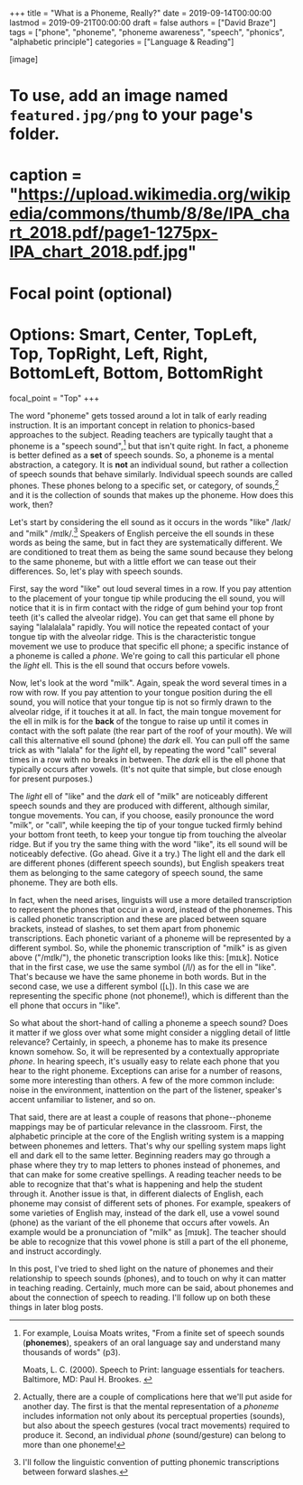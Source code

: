 +++
title = "What is a Phoneme, Really?"
date = 2019-09-14T00:00:00
lastmod = 2019-09-21T00:00:00
draft = false
authors = ["David Braze"]
tags = ["phone", "phoneme", "phoneme awareness", "speech", "phonics", "alphabetic principle"]
categories = ["Language & Reading"]

[image]
  # To use, add an image named `featured.jpg/png` to your page's folder.
  # caption = "https://upload.wikimedia.org/wikipedia/commons/thumb/8/8e/IPA_chart_2018.pdf/page1-1275px-IPA_chart_2018.pdf.jpg"
  # Focal point (optional)
  # Options: Smart, Center, TopLeft, Top, TopRight, Left, Right, BottomLeft, Bottom, BottomRight
  focal_point = "Top"
+++



The word "phoneme" gets tossed around a lot in talk of early reading
instruction. It is an important concept in relation to phonics-based
approaches to the subject. Reading teachers are typically taught that
a phoneme is a "speech sound",[^1] but that isn't quite right. In
fact, a phoneme is better defined as a **set** of speech sounds. So, a
phoneme is a mental abstraction, a category. It is **not** an
individual sound, but rather a collection of speech sounds that behave
similarly. Individual speech sounds are called phones. These phones
belong to a specific set, or category, of sounds,[^2] and it is the
collection of sounds that makes up the phoneme. How does this work,
then?

Let's start by considering the ell sound as it occurs in the words
"like" /la&#x026A;k/ and "milk" /m&#x026A;lk/.[^3] Speakers of English
perceive the ell sounds in these words as being the same, but in fact
they are systematically different. We are conditioned to treat them as
being the same sound because they belong to the same phoneme, but with
a little effort we can tease out their differences. So, let's play
with speech sounds.

First, say the word "like" out loud several times in a row. If you pay
attention to the placement of your tongue tip while producing the ell
sound, you will notice that it is in firm contact with the ridge of
gum behind your top front teeth (it's called the alveolar ridge). You
can get that same ell phone by saying "lalalalala" rapidly. You will
notice the repeated contact of your tongue tip with the alveolar
ridge. This is the characteristic tongue movement we use to produce
that specific ell phone; a specific instance of a phoneme is called a
*phone*. We're going to call this particular ell phone the *light*
ell. This is the ell sound that occurs before vowels.

Now, let's look at the word "milk". Again, speak the word several
times in a row with row. If you pay attention to your tongue position
during the ell sound, you will notice that your tongue tip is not so
firmly drawn to the alveolar ridge, if it touches it at all. In fact,
the main tongue movement for the ell in milk is for the **back** of
the tongue to raise up until it comes in contact with the soft palate
(the rear part of the roof of your mouth). We will call this
alternative ell sound (phone) the *dark* ell. You can pull off the
same trick as with "lalala" for the *light* ell, by repeating the word
"call" several times in a row with no breaks in between. The *dark*
ell is the ell phone that typically occurs after vowels. (It's not
quite that simple, but close enough for present purposes.)

The *light* ell of "like" and the *dark* ell of "milk" are noticeably
different speech sounds and they are produced with different, although
similar, tongue movements. You can, if you choose, easily pronounce
the word "milk", or "call", while keeping the tip of your tongue
tucked firmly behind your bottom front teeth, to keep your tongue tip
from touching the alveolar ridge. But if you try the same thing with
the word "like", its ell sound will be noticeably defective. (Go
ahead. Give it a try.) The light ell and the dark ell are different
phones (different speech sounds), but English speakers treat them as
belonging to the same category of speech sound, the same
phoneme. They are both ells.

In fact, when the need arises, linguists will use a more detailed
transcription to represent the phones that occur in a word, instead of
the phonemes. This is called phonetic transcription and these are
placed between square brackets, instead of slashes, to set them apart
from phonemic transcriptions. Each phonetic variant of a phoneme will
be represented by a different symbol. So, while the phonemic
transcription of "milk" is as given above ("/m&#x026A;lk/"), the
phonetic transcription looks like this: [m&#x026A;&#x29F;k]. Notice
that in the first case, we use the same symbol (/l/) as for the ell in
"like".  That's because we have the same phoneme in both words. But in
the second case, we use a different symbol ([&#x29F;]). In this case
we are representing the specific phone (not phoneme!), which is
different than the ell phone that occurs in "like".

So what about the short-hand of calling a phoneme a speech sound? Does
it matter if we gloss over what some might consider a niggling detail
of little relevance? Certainly, in speech, a phoneme has to make its
presence known somehow. So, it will be represented by a contextually
appropriate *phone*. In hearing speech, it's usually easy to relate
each phone that you hear to the right phoneme. Exceptions can arise
for a number of reasons, some more interesting than others. A few of
the more common include: noise in the environment, inattention on the
part of the listener, speaker's accent unfamiliar to listener, and so
on.

That said, there are at least a couple of reasons that phone--phoneme
mappings may be of particular relevance in the classroom. First, the
alphabetic principle at the core of the English writing system is a
mapping between phonemes and letters. That's why our spelling system
maps light ell and dark ell to the same letter. Beginning readers may
go through a phase where they try to map letters to phones instead of
phonemes, and that can make for some creative spellings. A reading
teacher needs to be able to recognize that that's what is happening
and help the student through it. Another issue is that, in different
dialects of English, each phoneme may consist of different sets of
phones. For example, speakers of some varieties of English may,
instead of the dark ell, use a vowel sound (phone) as the variant of
the ell phoneme that occurs after vowels. An example would be a
pronunciation of "milk" as [m&#x026A;&#x28A;k]. The teacher should be
able to recognize that this vowel phone is still a part of the ell
phoneme, and instruct accordingly.

In this post, I've tried to shed light on the nature of phonemes and
their relationship to speech sounds (phones), and to touch on why it
can matter in teaching reading. Certainly, much more can be said,
about phonemes and about the connection of speech to reading. I'll
follow up on both these things in later blog posts.

[^1]: For example, Louisa Moats writes, "From a finite set of speech
      sounds (**phonemes**), speakers of an oral language say and
      understand many thousands of words" (p3).
	  <p>Moats, L. C. (2000). Speech to Print: language essentials for
      teachers. Baltimore, MD: Paul H. Brookes.

[^2]: Actually, there are a couple of complications here that we'll
      put aside for another day. The first is that the mental
      representation of a *phoneme* includes information not only about
      its perceptual properties (sounds), but also about the speech
      gestures (vocal tract movements) required to produce it. Second,
      an individual *phone* (sound/gesture) can belong to more than one
      phoneme!

[^3]: I'll follow the linguistic convention of putting phonemic
      transcriptions between forward slashes.

